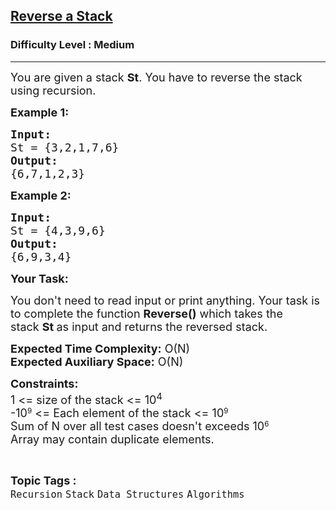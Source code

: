 <h2><a href="https://practice.geeksforgeeks.org/problems/reverse-a-stack/1?utm_source=gfg&utm_medium=article&utm_campaign=bottom_sticky_on_article">Reverse a Stack</a></h2><h3>Difficulty Level : Medium</h3><hr><div class="problems_problem_content__Xm_eO"><p><span style="font-size:18px">You are given a stack <strong>St</strong>. You have to reverse the stack using recursion.</span></p>

<p><strong><span style="font-size:18px">Example 1:</span></strong></p>

<pre><strong><span style="font-size:18px">Input:</span></strong>
<span style="font-size:18px">St = {3,2,1,7,6}</span>
<strong><span style="font-size:18px">Output:</span></strong>
<span style="font-size:18px">{6,7,1,2,3}</span></pre>

<p><strong><span style="font-size:18px">Example 2:</span></strong></p>

<pre><strong><span style="font-size:18px">Input:</span></strong>
<span style="font-size:18px">St = {4,3,9,6}</span>
<strong><span style="font-size:18px">Output:</span></strong>
<span style="font-size:18px">{6,9,3,4}</span>
</pre>

<p><span style="font-size:18px"><strong>Your Task:</strong></span></p>

<p><span style="font-size:18px">You don't need to read input or print anything. Your task is to complete the function <strong>Reverse()</strong>&nbsp;which takes the stack&nbsp;<strong>St</strong><strong>&nbsp;</strong>as input&nbsp;and returns the reversed stack.</span></p>

<p><span style="font-size:18px"><strong>Expected Time Complexity:</strong>&nbsp;O(N)<br>
<strong>Expected Auxiliary Space:</strong>&nbsp;O(N)</span></p>

<p><span style="font-size:18px"><strong>Constraints:</strong><br>
1 &lt;= size of the stack &lt;= 10<sup>4</sup></span><br>
<span style="font-size:18px">-10</span><sup>9</sup><span style="font-size:18px"> &lt;= Each element of the stack &lt;= 10</span><sup>9</sup><br>
<span style="font-size:18px">Sum of N over all test cases doesn't exceeds 10</span><sup>6</sup><br>
<span style="font-size:18px">Array may contain duplicate elements.&nbsp;</span></p>
</div><br><p><span style=font-size:18px><strong>Topic Tags : </strong><br><code>Recursion</code>&nbsp;<code>Stack</code>&nbsp;<code>Data Structures</code>&nbsp;<code>Algorithms</code>&nbsp;
